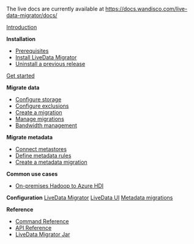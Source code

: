 The live docs are currently available at https://docs.wandisco.com/live-data-migrator/docs/

[Introduction](about.md)

**Installation**
* [Prerequisites](prereqs.md)
* [Install LiveData Migrator](installation.md)
* [Uninstall a previous release](uninstall.md)

[Get started](get-started.md)

**Migrate data**
* [Configure storage](configure-storage.md)
* [Configure exclusions](configure-exclusions.md)
* [Create a migration](create-migration.md)
* [Manage migrations](manage-migrations.md)
* [Bandwidth management](manage-bandwidth.md)

**Migrate metadata**
* [Connect metastores](connect-metastores.md)
* [Define metadata rules](define-metadata-rules.md)
* [Create a metadata migration](migrate-metadata.md)

**Common use cases**
* [On-premises Hadoop to Azure HDI](uc-on-prem-hadoop-hdi.md)

**Configuration**
[LiveData Migrator](configuration-ldm.md)
[LiveData UI](configuration-ui.md)
[Metadata migrations](configuration-metadata.md)

**Reference**

* [Command Reference](command-reference.md)
* [API Reference](api-reference.md)
* [LiveData Migrator Jar](jar.md)

